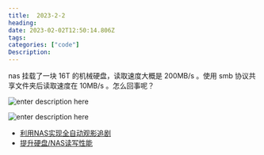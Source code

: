 ```yaml
---
title:  2023-2-2
heading:  
date: 2023-02-02T12:50:14.806Z
tags: 
categories: ["code"]
Description:  
---
```


nas 挂载了一块 16T 的机械硬盘，读取速度大概是 200MB/s 。使用 smb 协议共享文件夹后读取速度在 10MB/s 。怎么回事呢？




![enter description here](https://cdn.sxy21.cn/static/imgs/1675388575892.png)



![enter description here](https://cdn.sxy21.cn/static/imgs/1675387531258.png)




- [利用NAS实现全自动观影追剧](https://leishi.io/blog/posts/2021-12/home-nas-media-center/#%E5%AE%89%E8%A3%85ombi)
- [提升硬盘/NAS读写性能](https://new.qq.com/rain/a/20190723A0AC2D00)
